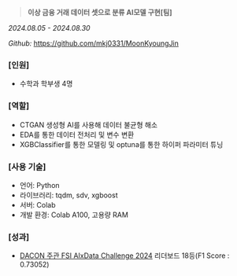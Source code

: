 > **이상 금융 거래 데이터 셋으로 분류 AI모델 구현[팀]**
> 

*2024.08.05 - 2024.08.30*

*Github:* https://github.com/mkj0331/MoonKyoungJin

### [인원]

- 수학과 학부생 4명

### [역할]

- CTGAN 생성형 AI를 사용해 데이터 불균형 해소
- EDA를 통한 데이터 전처리 및 변수 변환
- XGBClassifier를 통한 모델링 및 optuna를 통한 하이퍼 파라미터 튜닝

### [사용 기술]

- 언어: Python
- 라이브러리: tqdm, sdv, xgboost
- 서버: Colab
- 개발 환경:  Colab A100, 고용량 RAM

### [성과]

- [DACON 주관 FSI AIxData Challenge 2024](https://dacon.io/competitions/official/236297/overview/description) 리더보드 18등(F1 Score : 0.73052)

